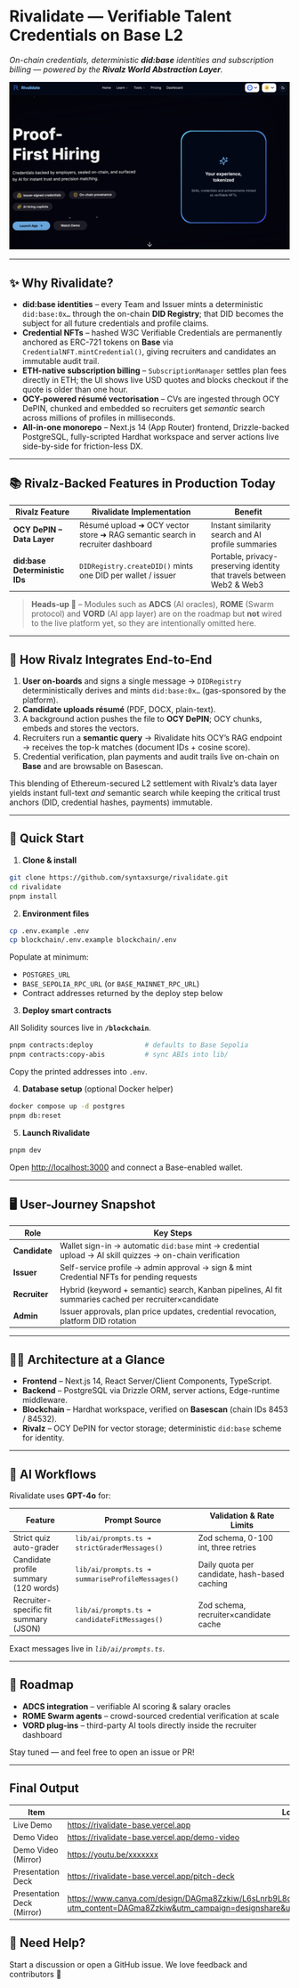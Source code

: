 # **Rivalidate — Verifiable Talent Credentials on Base L2**

_On-chain credentials, deterministic **did:base** identities and subscription billing — powered by the **Rivalz World Abstraction Layer**._

[![Rivalidate Demo](public/images/homepage.png)](https://youtu.be/xxxxxxx)

---

## ✨ Why Rivalidate?

- **did:base identities** – every Team and Issuer mints a deterministic `did:base:0x…` through the on-chain **DID Registry**; that DID becomes the subject for all future credentials and profile claims.
- **Credential NFTs** – hashed W3C Verifiable Credentials are permanently anchored as ERC-721 tokens on **Base** via `CredentialNFT.mintCredential()`, giving recruiters and candidates an immutable audit trail.
- **ETH-native subscription billing** – `SubscriptionManager` settles plan fees directly in ETH; the UI shows live USD quotes and blocks checkout if the quote is older than one hour.
- **OCY-powered résumé vectorisation** – CVs are ingested through OCY DePIN, chunked and embedded so recruiters get _semantic_ search across millions of profiles in milliseconds.
- **All-in-one monorepo** – Next.js 14 (App Router) frontend, Drizzle-backed PostgreSQL, fully-scripted Hardhat workspace and server actions live side-by-side for friction-less DX.

---

## 📚 Rivalz-Backed Features in Production Today

| Rivalz Feature                | Rivalidate Implementation                                                     | Benefit                                                                |
| ----------------------------- | ----------------------------------------------------------------------------- | ---------------------------------------------------------------------- |
| **OCY DePIN – Data Layer**    | Résumé upload ➜ OCY vector store ➜ RAG semantic search in recruiter dashboard | Instant similarity search and AI profile summaries                     |
| **did:base Deterministic IDs** | `DIDRegistry.createDID()` mints one DID per wallet / issuer                   | Portable, privacy-preserving identity that travels between Web2 & Web3 |

> **Heads-up 🚧** – Modules such as **ADCS** (AI oracles), **ROME** (Swarm protocol) and **VORD** (AI app layer) are on the roadmap but **not** wired to the live platform yet, so they are intentionally omitted here.

---

## 🔄 How Rivalz Integrates End-to-End

1. **User on-boards** and signs a single message → `DIDRegistry` deterministically derives and mints `did:base:0x…` (gas-sponsored by the platform).
2. **Candidate uploads résumé** (PDF, DOCX, plain-text).
3. A background action pushes the file to **OCY DePIN**; OCY chunks, embeds and stores the vectors.
4. Recruiters run a **semantic query** → Rivalidate hits OCY’s RAG endpoint → receives the top-k matches (document IDs + cosine score).
5. Credential verification, plan payments and audit trails live on-chain on **Base** and are browsable on Basescan.

This blending of Ethereum-secured L2 settlement with Rivalz’s data layer yields instant full-text _and_ semantic search while keeping the critical trust anchors (DID, credential hashes, payments) immutable.

---

## 🚀 Quick Start

1. **Clone & install**

```bash
git clone https://github.com/syntaxsurge/rivalidate.git
cd rivalidate
pnpm install
```

2. **Environment files**

```bash
cp .env.example .env
cp blockchain/.env.example blockchain/.env
```

Populate at minimum:

- `POSTGRES_URL`
- `BASE_SEPOLIA_RPC_URL` (or `BASE_MAINNET_RPC_URL`)
- Contract addresses returned by the deploy step below

3. **Deploy smart contracts**

All Solidity sources live in **`/blockchain`**.

```bash
pnpm contracts:deploy             # defaults to Base Sepolia
pnpm contracts:copy-abis          # sync ABIs into lib/
```

Copy the printed addresses into `.env`.

4. **Database setup** (optional Docker helper)

```bash
docker compose up -d postgres
pnpm db:reset
```

5. **Launch Rivalidate**

```bash
pnpm dev
```

Open <http://localhost:3000> and connect a Base-enabled wallet.

---

## 🖥 User-Journey Snapshot

| Role          | Key Steps                                                                                                |
| ------------- | -------------------------------------------------------------------------------------------------------- |
| **Candidate** | Wallet sign-in → automatic `did:base` mint → credential upload → AI skill quizzes → on-chain verification |
| **Issuer**    | Self-service profile → admin approval → sign & mint Credential NFTs for pending requests                 |
| **Recruiter** | Hybrid (keyword + semantic) search, Kanban pipelines, AI fit summaries cached per recruiter×candidate    |
| **Admin**     | Issuer approvals, plan price updates, credential revocation, platform DID rotation                       |

---

## 🧑‍💻 Architecture at a Glance

- **Frontend** – Next.js 14, React Server/Client Components, TypeScript.
- **Backend** – PostgreSQL via Drizzle ORM, server actions, Edge-runtime middleware.
- **Blockchain** – Hardhat workspace, verified on **Basescan** (chain IDs 8453 / 84532).
- **Rivalz** – OCY DePIN for vector storage; deterministic `did:base` scheme for identity.

---

## 🧠 AI Workflows

Rivalidate uses **GPT-4o** for:

| Feature                               | Prompt Source                                    | Validation & Rate Limits                      |
| ------------------------------------- | ------------------------------------------------ | --------------------------------------------- |
| Strict quiz auto-grader               | `lib/ai/prompts.ts ➜ strictGraderMessages()`     | Zod schema, 0-100 int, three retries          |
| Candidate profile summary (120 words) | `lib/ai/prompts.ts ➜ summariseProfileMessages()` | Daily quota per candidate, hash-based caching |
| Recruiter-specific fit summary (JSON) | `lib/ai/prompts.ts ➜ candidateFitMessages()`     | Zod schema, recruiter×candidate cache         |

Exact messages live in _`lib/ai/prompts.ts`_.

---

## 📡 Roadmap

- **ADCS integration** – verifiable AI scoring & salary oracles
- **ROME Swarm agents** – crowd-sourced credential verification at scale
- **VORD plug-ins** – third-party AI tools directly inside the recruiter dashboard

Stay tuned — and feel free to open an issue or PR!

---

## Final Output

| Item                       | Location                                                                                                                                                                        |
| -------------------------- | ------------------------------------------------------------------------------------------------------------------------------------------------------------------------------- |
| Live Demo                  | https://rivalidate-base.vercel.app                                                                                                                                              |
| Demo Video                 | https://rivalidate-base.vercel.app/demo-video                                                                                                                                   |
| Demo Video (Mirror)        | https://youtu.be/xxxxxxx                                                                                                                                                        |
| Presentation Deck          | https://rivalidate-base.vercel.app/pitch-deck                                                                                                                                   |
| Presentation Deck (Mirror) | https://www.canva.com/design/DAGma8Zzkiw/L6sLnrb9L8qyjxhDGsnSyg/view?utm_content=DAGma8Zzkiw&utm_campaign=designshare&utm_medium=link2&utm_source=uniquelinks&utlId=h570be312c9 |

## 🙋 Need Help?

Start a discussion or open a GitHub issue. We love feedback and contributors 💙
